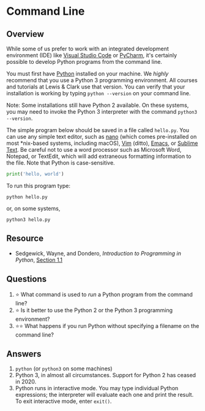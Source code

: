 # Command Line
## Overview
While some of us prefer to work with an integrated development environment (IDE) like [Visual Studio Code](vs_code.md) or [PyCharm](pycharm.md), it's certainly possible to develop Python programs from the command line.

You must first have [Python](https://www.python.org/downloads/) installed on your machine. We *highly* recommend that you use a Python 3 programming environment. All courses and tutorials at Lewis & Clark use that version. You can verify that your installation is working by typing `python --version` on your command line.

Note: Some installations still have Python 2 available. On these systems, you may need to invoke the Python 3 interpreter with the command `python3 --version`.

The simple program below should be saved in a file called `hello.py`. You can use any simple text editor, such as [nano](https://www.nano-editor.org) (which comes pre-installed on most \*nix-based systems, including macOS),
[Vim](https://www.vim.org/) (ditto), [Emacs](https://www.gnu.org/software/emacs/), or [Sublime Text](https://www.sublimetext.com/). Be careful not to use a word processor such as Microsoft Word, Notepad, or TextEdit, which will add extraneous formatting information to the file. Note that Python is case-sensitive.
```python
print('hello, world')
```

To run this program type:
```
python hello.py
```

or, on some systems,
```
python3 hello.py
```

## Resource
- Sedgewick, Wayne, and Dondero, *Introduction to Programming in Python*, [Section
  1.1](https://introcs.cs.princeton.edu/python/11hello/)

## Questions
1. :star: What command is used to *run* a Python program from the command line?
1. :star: Is it better to use the Python 2 or the Python 3 programming environment?
1. :star::star: What happens if you run Python without specifying a filename on the command line?

## Answers
1. `python` (or `python3` on some machines)
1. Python 3, in almost all circumstances. Support for Python 2 has ceased in 2020.
1. Python runs in interactive mode. You may type individual Python expressions; the interpreter will evaluate each one and print the result. To exit interactive mode, enter `exit()`.
